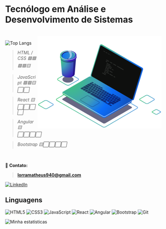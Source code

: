 
# **Tecnólogo em Análise e Desenvolvimento de Sistemas**

<br>
<img src="https://raw.githubusercontent.com/090Raphael/imagens/86227742a4942ef2d095bfb6e68ad9767f208ef9/imagens/ilustra%C3%A7%C3%A3o%20de%20computador%202.png" alt="ilustração de um computador" min-width="400px" max-width="400px" width="400px" align="right">

![Top Langs](https://github-readme-stats-git-masterrstaa-rickstaa.vercel.app/api/top-langs/?username=Lorran-Matheus&bg_color=000&border_color=30A3DC&title_color=E94D5F&text_color=FFF) 


> *HTML / CSS 🟩🟩🟩🟩🟨* 

> *JavaScript 🟩🟩🟨⬜⬜*
 
> *React 🟨⬜⬜⬜⬜*
 
> *Angular 🟨⬜⬜⬜⬜*
 
> *Bootstrap 🟨⬜⬜⬜⬜*
<br>

📧 **Contato:**

> **lorramatheus940@gmail.com** 

[![LinkedIn](https://img.shields.io/badge/-LinkedIn-0077B5?style=for-the-badge&logo=linkedin&logoColor=white)](https://www.linkedin.com/in/lorran-matheus-motta-dos-santos-40626821b/)


## Linguagens

![HTML5](https://img.shields.io/badge/HTML5-E34F26?style=for-the-badge&logo=html5&logoColor=white&labelColor=2a2c2e&color=2a2c2e)
![CSS3](https://img.shields.io/badge/CSS3-1572B6?style=for-the-badge&logo=css&logoColor=white&labelColor=2a2c2e&color=2a2c2e)
![JavaScript](https://img.shields.io/badge/JavaScript-F7DF1E?style=for-the-badge&logo=javascript&logoColor=white&labelColor=2a2c2e&color=2a2c2e)
![React](https://img.shields.io/badge/React-61DAFB?style=for-the-badge&logo=react&logoColor=white&labelColor=2a2c2e&color=2a2c2e)
![Angular](https://img.shields.io/badge/Angular-DD0031?style=for-the-badge&logo=angular&logoColor=white&labelColor=2a2c2e&color=2a2c2e)
![Bootstrap](https://img.shields.io/badge/Bootstrap-7952B3?style=for-the-badge&logo=bootstrap&logoColor=white&labelColor=2a2c2e&color=2a2c2e)
![Git](https://img.shields.io/badge/Git-7952B3?style=for-the-badge&logo=git&logoColor=white&labelColor=2a2c2e&color=2a2c2e)

![Minha estatísticas](https://github-readme-stats.vercel.app/api?username=Lorran-Matheus&show_icons=true&theme=radical)


